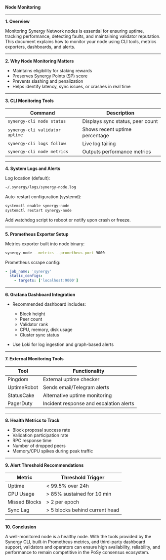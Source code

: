 **Node Monitoring**

---

**1. Overview**

Monitoring Synergy Network nodes is essential for ensuring uptime, tracking performance, detecting faults, and maintaining validator reputation. This document explains how to monitor your node using CLI tools, metrics exporters, dashboards, and alerts.

---

**2. Why Node Monitoring Matters**

* Maintains eligibility for staking rewards
* Preserves Synergy Points (SP) score
* Prevents slashing and penalization
* Helps identify latency, sync issues, or crashes in real time

---

**3. CLI Monitoring Tools**

| Command                        | Description                      |
| ------------------------------ | -------------------------------- |
| `synergy-cli node status`      | Displays sync status, peer count |
| `synergy-cli validator uptime` | Shows recent uptime percentage   |
| `synergy-cli logs follow`      | Live log tailing                 |
| `synergy-cli node metrics`     | Outputs performance metrics      |

---

**4. System Logs and Alerts**

Log location (default):

```bash
~/.synergy/logs/synergy-node.log
```

Auto-restart configuration (systemd):

```bash
systemctl enable synergy-node
systemctl restart synergy-node
```

Add watchdog script to reboot or notify upon crash or freeze.

---

**5. Prometheus Exporter Setup**

Metrics exporter built into node binary:

```bash
synergy-node --metrics --prometheus-port 9000
```

Prometheus scrape config:

```yaml
- job_name: 'synergy'
  static_configs:
    - targets: ['localhost:9000']
```

---

**6. Grafana Dashboard Integration**

* Recommended dashboard includes:

  * Block height
  * Peer count
  * Validator rank
  * CPU, memory, disk usage
  * Cluster sync status
* Use Loki for log ingestion and graph-based alerts

---

**7. External Monitoring Tools**

| Tool        | Functionality                           |
| ----------- | --------------------------------------- |
| Pingdom     | External uptime checker                 |
| UptimeRobot | Sends email/Telegram alerts             |
| StatusCake  | Alternative uptime monitoring           |
| PagerDuty   | Incident response and escalation alerts |

---

**8. Health Metrics to Track**

* Block proposal success rate
* Validation participation rate
* RPC response time
* Number of dropped peers
* Memory/CPU spikes during peak traffic

---

**9. Alert Threshold Recommendations**

| Metric        | Threshold Trigger              |
| ------------- | ------------------------------ |
| Uptime        | < 99.5% over 24h               |
| CPU Usage     | > 85% sustained for 10 min     |
| Missed Blocks | > 2 per epoch                  |
| Sync Lag      | > 5 blocks behind current head |

---

**10. Conclusion**

A well-monitored node is a healthy node. With the tools provided by the Synergy CLI, built-in Prometheus metrics, and third-party dashboard support, validators and operators can ensure high availability, reliability, and performance to remain competitive in the PoSy consensus ecosystem.
